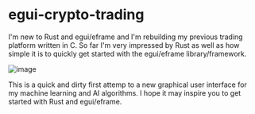 # egui-crypto-trading

I'm new to Rust and egui/eframe and I'm rebuilding my previous trading platform written in C. So far I'm very impressed by Rust as well as how simple it is to quickly get started with the egui/eframe library/framework.

![image](https://user-images.githubusercontent.com/35302283/208320967-303fbd23-9f56-476d-878d-479bbcd4d0d8.png)

This is a quick and dirty first attemp to a new graphical user interface for my machine learning and AI algorithms. I hope it may inspire you to get started with Rust and egui/eframe.
